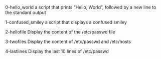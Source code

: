 0-hello_world
a script that prints “Hello, World”, followed by a new line to the standard output

1-confused_smiley
a script that displays a confused smiley

2-hellofile
Display the content of the /etc/passwd file

3-twofiles
Display the content of /etc/passwd and /etc/hosts

4-lastlines
Display the last 10 lines of /etc/passwd
